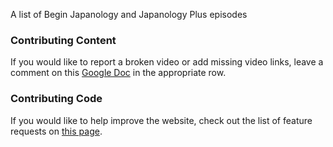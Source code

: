 A list of Begin Japanology and Japanology Plus episodes

### Contributing Content
If you would like to report a broken video or add missing video links, leave a comment on this [Google Doc](https://docs.google.com/spreadsheets/d/1rjtVle08VtK7AM9GMZ1zgQpTpctw0n9mCm8VOYN-Qso/comment) in the appropriate row.

### Contributing Code
If you would like to help improve the website, check out the list of feature requests on [this page](https://github.com/reustle/japanology/issues).
